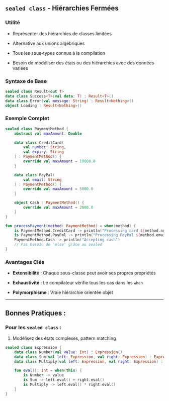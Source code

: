 ## `sealed class` - Hiérarchies Fermées

### Utilité

- Représenter des hiérarchies de classes limitées

- Alternative aux unions algébriques

- Tous les sous-types connus à la compilation

- Besoin de modéliser des états ou des hiérarchies avec des données variées

### Syntaxe de Base

```kotlin
sealed class Result<out T>
data class Success<T>(val data: T) : Result<T>()
data class Error(val message: String) : Result<Nothing>()
object Loading : Result<Nothing>()
```

### Exemple Complet

```kotlin
sealed class PaymentMethod {
    abstract val maxAmount: Double

    data class CreditCard(
        val number: String,
        val expiry: String
    ) : PaymentMethod() {
        override val maxAmount = 10000.0
    }

    data class PayPal(
        val email: String
    ) : PaymentMethod() {
        override val maxAmount = 5000.0
    }

    object Cash : PaymentMethod() {
        override val maxAmount = 2000.0
    }
}

fun processPayment(method: PaymentMethod) = when(method) {
    is PaymentMethod.CreditCard -> println("Processing card ${method.number}")
    is PaymentMethod.PayPal -> println("Processing PayPal ${method.email}")
    PaymentMethod.Cash -> println("Accepting cash")
    // Pas besoin de 'else' grâce au sealed
}
```

### Avantages Clés

- **Extensibilité** : Chaque sous-classe peut avoir ses propres propriétés

- **Exhaustivité** : Le compilateur vérifie tous les cas dans les `when`

- **Polymorphisme** : Vraie hiérarchie orientée objet

---

## Bonnes Pratiques :

### Pour les `sealed class` :

1. Modélisez des états complexes, pattern matching

```kotlin
sealed class Expression {
    data class Number(val value: Int) : Expression()
    data class Sum(val left: Expression, val right: Expression) : Expression()
    data class Multiply(val left: Expression, val right: Expression) : Expression()

    fun eval(): Int = when(this) {
        is Number -> value
        is Sum -> left.eval() + right.eval()
        is Multiply -> left.eval() * right.eval()
    }
}
```
